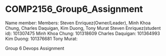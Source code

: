 # COMP2156_Group6_Assignment
Name member: Members: Steven Enriquez(Owner/Leader), Minh Khoa Chung, Charles Daquigan, Kim Duong, Tony Murat
Steven Enriquez(student id): 101307475
Minh Khoa Chung: 101318609
Charles Daquigan: 101364993
Kim Duong: 101376681
Tony Murat:

Group 6 Devops Assignment
